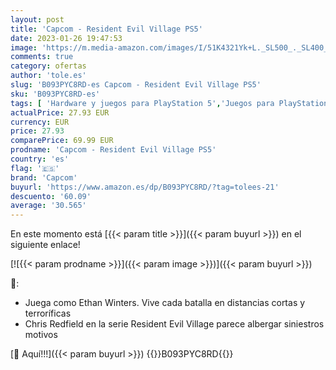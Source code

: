 ```yaml
---
layout: post
title: 'Capcom - Resident Evil Village PS5'
date: 2023-01-26 19:47:53
image: 'https://m.media-amazon.com/images/I/51K4321Yk+L._SL500_._SL400_.jpg'
comments: true
category: ofertas
author: 'tole.es'
slug: 'B093PYC8RD-es Capcom - Resident Evil Village PS5'
sku: 'B093PYC8RD-es'
tags: [ 'Hardware y juegos para PlayStation 5','Juegos para PlayStation 5','Videojuegos','capcom','ps5','🇪🇸', ]
actualPrice: 27.93 EUR
currency: EUR
price: 27.93
comparePrice: 69.99 EUR
prodname: 'Capcom - Resident Evil Village PS5'
country: 'es'
flag: '🇪🇸'
brand: 'Capcom'
buyurl: 'https://www.amazon.es/dp/B093PYC8RD/?tag=tolees-21'
descuento: '60.09'
average: '30.565'
---
```


En este momento está [{{< param title >}}]({{< param buyurl >}}) en el siguiente enlace!

[![{{< param prodname >}}]({{< param image >}})]({{< param buyurl >}})

🔎:

- Juega como Ethan Winters. Vive cada batalla en distancias cortas y terroríficas
- Chris Redfield en la serie Resident Evil Village parece albergar siniestros motivos

[🛒 Aquí!!!]({{< param buyurl >}})
{{<world>}}B093PYC8RD{{</world>}}
